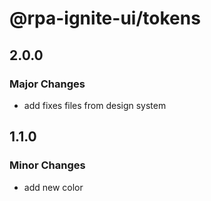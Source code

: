 # @rpa-ignite-ui/tokens

## 2.0.0

### Major Changes

- add fixes files from design system

## 1.1.0

### Minor Changes

- add new color
